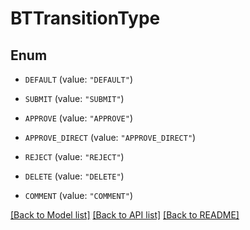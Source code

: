 # BTTransitionType

## Enum


* `DEFAULT` (value: `"DEFAULT"`)

* `SUBMIT` (value: `"SUBMIT"`)

* `APPROVE` (value: `"APPROVE"`)

* `APPROVE_DIRECT` (value: `"APPROVE_DIRECT"`)

* `REJECT` (value: `"REJECT"`)

* `DELETE` (value: `"DELETE"`)

* `COMMENT` (value: `"COMMENT"`)


[[Back to Model list]](../README.md#documentation-for-models) [[Back to API list]](../README.md#documentation-for-api-endpoints) [[Back to README]](../README.md)


